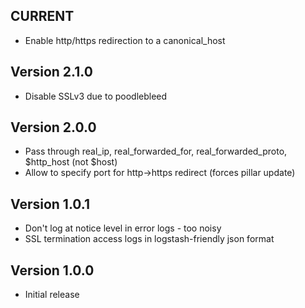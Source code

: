 ## CURRENT

* Enable http/https redirection to a canonical_host

## Version 2.1.0

* Disable SSLv3 due to poodlebleed

## Version 2.0.0

* Pass through real_ip, real_forwarded_for, real_forwarded_proto, $http_host (not $host)
* Allow to specify port for http->https redirect (forces pillar update)

## Version 1.0.1

* Don't log at notice level in error logs - too noisy
* SSL termination access logs in logstash-friendly json format

## Version 1.0.0

* Initial release

